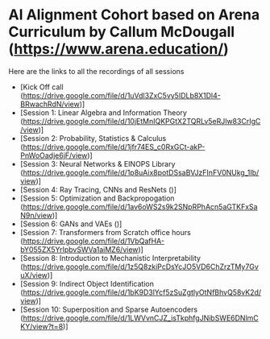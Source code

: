 # AI Alignment Cohort based on Arena Curriculum by Callum McDougall (https://www.arena.education/)

Here are the links to all the recordings of all sessions 
- [Kick Off call (https://drive.google.com/file/d/1uVdl3ZxC5vy5IDLb8X1Dl4-BRwachRdN/view)]
- [Session 1: Linear  Algebra and Information Theory (https://drive.google.com/file/d/10jEtMnIQKPGtX2TQRLv5eRJlw83CrIgC/view)]  
- [Session 2: Probability, Statistics & Calculus (https://drive.google.com/file/d/1jfr74ES_c0RxGCt-akP-PnWoOadje6jF/view)]
- [Session 3: Neural Networks & EINOPS Library (https://drive.google.com/file/d/1p8uAix8potDSsaBVJzFInFV0NUkg_1Ib/view)]
- [Session 4: Ray Tracing, CNNs and ResNets ()]
- [Session 5: Optimization and Backpropogation (https://drive.google.com/file/d/1av6oWS2s9k2SNpRPhAcn5aGTKFxSaN9n/view)]
- [Session 6: GANs and VAEs ()]
- [Session 7: Transformers from Scratch office hours (https://drive.google.com/file/d/1VbQafHA-bY055ZX5YrIpbvSWVa1aiMZ6/view)]
- [Session 8: Introduction to Mechanistic Interpretability (https://drive.google.com/file/d/1z5Q8zkiPcDsYcJO5VD6ChZrzTMy7GvuX/view)]
- [Session 9: Indirect Object Identification (https://drive.google.com/file/d/1bK9D3lYcf5zSuZgtlyOtNfBhvQ58vK2d/view)]
- [Session 10: Superposition and Sparse Autoencoders (https://drive.google.com/file/d/1LWVvnCJZ_isTkphfgJNibSWE6DNlmCKY/view?t=8)]


